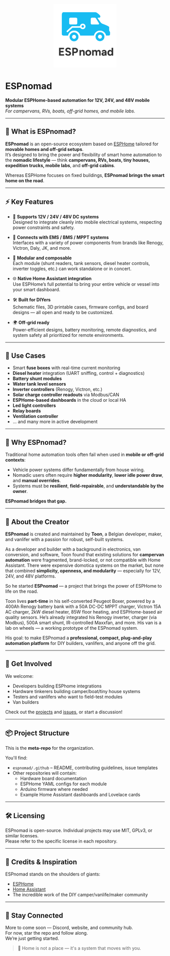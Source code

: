 <p align="center">
  <img src="https://raw.githubusercontent.com/espnomad/.github/main/files/espnomad_logo%404x.png" alt="ESPnomad Logo" width="200"/>
</p>


# ESPnomad

**Modular ESPHome-based automation for 12V, 24V, and 48V mobile systems**  
*For campervans, RVs, boats, off-grid homes, and mobile labs.*

---

## 🧭 What is ESPnomad?

**ESPnomad** is an open-source ecosystem based on [ESPHome](https://esphome.io/) tailored for **movable homes and off-grid setups**.  
It’s designed to bring the power and flexibility of smart home automation to the **nomadic lifestyle** — think **campervans, RVs, boats, tiny houses, expedition trucks, mobile labs**, and **off-grid cabins**.

Whereas ESPHome focuses on fixed buildings, **ESPnomad brings the smart home on the road**.

---

## ⚡ Key Features

- 🔌 **Supports 12V / 24V / 48V DC systems**  
  Designed to integrate cleanly into mobile electrical systems, respecting power constraints and safety.

- 🔋 **Connects with EMS / BMS / MPPT systems**  
  Interfaces with a variety of power components from brands like Renogy, Victron, Daly, JK, and more.

- 🧩 **Modular and composable**  
  Each module (shunt readers, tank sensors, diesel heater controls, inverter toggles, etc.) can work standalone or in concert.

- 🌐 **Native Home Assistant integration**  
  Use ESPHome’s full potential to bring your entire vehicle or vessel into your smart dashboard.

- 🛠️ **Built for DIYers**  
  Schematic files, 3D printable cases, firmware configs, and board designs — all open and ready to be customized.

- 🌍 **Off-grid ready**  
  Power-efficient designs, battery monitoring, remote diagnostics, and system safety all prioritized for remote environments.

---

## 🔧 Use Cases

- Smart **fuse boxes** with real-time current monitoring  
- **Diesel heater** integration (UART sniffing, control + diagnostics)  
- **Battery shunt modules**  
- **Water tank level sensors** 
- **Inverter controllers** (Renogy, Victron, etc.)  
- **Solar charge controller readouts** via Modbus/CAN 
- **ESPHome-based dashboards** in the cloud or local HA
- **Led light controllers**
- **Relay boards**
- **Ventilation controller**
- ... and many more in active development

---

## 🚐 Why ESPnomad?

Traditional home automation tools often fail when used in **mobile or off-grid contexts**:

- Vehicle power systems differ fundamentally from house wiring.
- Nomadic users often require **higher modularity**, **lower idle power draw**, and **manual overrides**.
- Systems must be **resilient**, **field-repairable**, and **understandable by the owner**.

**ESPnomad bridges that gap.**

---

## 👤 About the Creator

**ESPnomad** is created and maintained by **Toon**, a Belgian developer, maker, and vanlifer with a passion for robust, self-built systems.

As a developer and builder with a background in electronics, van conversion, and software, Toon found that existing solutions for **campervan automation** were fragmented, brand-locked, or not compatible with Home Assistant. There were expensive domotica systems on the market, but none that combined **simplicity, openness, and modularity** — especially for 12V, 24V, and 48V platforms.

So he started **ESPnomad** — a project that brings the power of ESPHome to life on the road.

Toon lives **part-time** in his self-converted Peugeot Boxer, powered by a 400Ah Renogy battery bank with a 50A DC-DC MPPT charger, Victron 15A AC charger, 2kW diesel heater, 85W floor heating, and ESPHome-based air quality sensors. He’s already integrated his Renogy inverter, charger (via Modbus), 500A smart shunt, IR-controlled Maxxfan, and more. His van is a lab on wheels — a working prototype of the ESPnomad system.

His goal: to make ESPnomad a **professional, compact, plug-and-play automation platform** for DIY builders, vanlifers, and anyone off the grid.

---

## 🤝 Get Involved

We welcome:

- Developers building ESPhome integrations
- Hardware tinkerers building camper/boat/tiny house systems
- Testers and vanlifers who want to field-test modules
- Van builders

Check out the [projects](https://github.com/orgs/espnomad/projects) and [issues](https://github.com/orgs/espnomad/issues), or start a discussion!

---

## 📦 Project Structure

This is the **meta-repo** for the organization.

You'll find:

- `espnomad/.github` – README, contributing guidelines, issue templates
- Other repositories will contain:
  - Hardware board documentation
  - ESPHome YAML configs for each module
  - Arduino firmware where needed
  - Example Home Assistant dashboards and Lovelace cards

---

## 🛠️ Licensing

ESPnomad is open-source. Individual projects may use MIT, GPLv3, or similar licenses.  
Please refer to the specific license in each repository.

---

## 🙏 Credits & Inspiration

ESPnomad stands on the shoulders of giants:  
- [ESPHome](https://esphome.io/)  
- [Home Assistant](https://www.home-assistant.io/)  
- The incredible work of the DIY camper/vanlife/maker community

---

## 📡 Stay Connected

More to come soon — Discord, website, and community hub.  
For now, star the repo and follow along.  
We’re just getting started.

> 🧭 Home is not a place — it's a system that moves with you.
